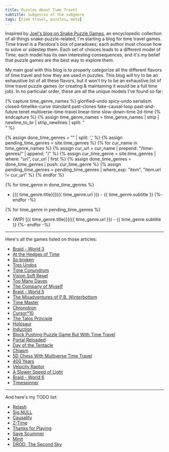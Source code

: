 ```yaml
---
title: Puzzles About Time Travel
subtitle: Subgenres of the subgenre
tags: [time travel, puzzles, meta]
---
```


Inspired by [Joel's blog on Snake Puzzle Games](https://joelthefox.github.io/2019-08-21-Snake-Puzzle-Games/), an encyclopedic collection
of all things snake-puzzle-related, I'm starting a blog for time travel games. Time travel is a Pandora's box of paradoxes; each author
must choose how to solve or sidestep them. Each set of choices leads to a different model of Time; each model has its own interesting
consequences, and it's my belief that puzzle games are the best way to explore them.

My main goal with this blog is to properly categorize all the different flavors of time travel and how they are used in puzzles.
This blog will try to be an exhaustive list of all these flavors, but it won't try to be an exhaustive list of time travel puzzle games
(or creating & maintaining it would be a full time job). In no particular order, these are all the unique models I've found so far:

{% capture time_genre_names %}
glorified-undo
spicy-undo
serialism
closed-timelike-curve
standard
past-clones
fake-causal-loop
past-and-future
tenet
multiverse-time-travel
linear-time
slow-down-time
2d-time
{% endcapture %}
{% assign time_genre_names = time_genre_names | strip | newline_to_br | strip_newlines | split: "<br />" %}

{% assign done_time_genres = "" | split: ',' %}
{% assign pending_time_genres = site.time_genres %}
{% for cur_name in time_genre_names %}
  {% assign cur_url = cur_name | prepend: "/time-genres/" | append: "/" %}
  {% assign cur_time_genre = site.time_genres | where: "url", cur_url | first %}
  {% assign done_time_genres = done_time_genres | push: cur_time_genre %}
  {% assign pending_time_genres = pending_time_genres | where_exp: "item", "item.url != cur_url" %}
{% endfor %}

{% for time_genre in done_time_genres %}
  - [{{ time_genre.title}}]({{ time_genre.url }}) - {{ time_genre.subtitle }}
{%- endfor -%}

{% for time_genre in pending_time_genres %}
  - (WIP) [{{ time_genre.title}}]({{ time_genre.url }}) - {{ time_genre.subtitle }}
{%- endfor -%} <!-- -->

-----

Here's all the games listed on those articles:
 - [Braid - World 3](/time-genres/spicy-undo#braid-world-3)
 - [At the Hedges of Time](/time-genres/spicy-undo#at-the-hedges-of-time)
 - [So broken](/time-genres/spicy-undo#so-broken)
 - [Tres Undos](/time-genres/serialism#tres-undos)
 - [Time Conundrum](/time-genres/closed-timelike-curve#time-conundrum)
 - [Vision Soft Reset](/time-genres/standard#vision-soft-reset)
 - [Too Many Daves](/time-genres/standard#too-many-daves)
 - [The Company of Myself](/time-genres/past-clones#the-company-of-myself)
 - [Braid - World 5](/time-genres/past-clones#braid-world-5)
 - [The Misadventures of P.B. Winterbottom](/time-genres/past-clones#some-other-games)
 - [Time Master](/time-genres/past-clones#some-other-games)
 - [Chronotron](/time-genres/past-clones#some-other-games)
 - [Cursor*10](/time-genres/past-clones#some-other-games)
 - [The Talos Principle](/time-genres/past-clones#some-other-games)
 - [Holosaur](/time-genres/past-clones#some-other-games)
 - [Induction](/time-genres/fake-causal-loop#induction)
 - [Block Pushing Puzzle Game But With Time Travel](/time-genres/fake-causal-loop#block-pushing-puzzle-game-but-you-can-time-travel)
 - [Portal Reloaded](/time-genres/past-and-future#portal-reloaded)
 - [Day of the Tentacle](/time-genres/past-and-future#day-of-the-tentacle)
 - [Chiasm](/time-genres/tenet#chiasm)
 - [5D Chess With Multiverse Time Travel](/time-genres/multiverse-time-travel#5d-chess-with-multiverse-time-travel)
 - [400 Years](/time-genres/linear-time#400-years)
 - [Velocity Raptor](/time-genres/linear-time#velocity-raptor)
 - [A Slower Speed of Light](/time-genres/linear-time#velocity-raptor)
 - [Braid - World 6](/time-genres/slow-down-time#braid-world-6)
 - [Timespinner](/time-genres/slow-down-time#timespinner)

-----

And here's my TODO list:
 - [Relash](https://store.steampowered.com/app/1713260/Relash/)
 - [Sig.NULL](https://store.steampowered.com/app/501930/SigNULL/)
 - [Causality](https://store.steampowered.com/app/559930/Causality/)
 - [Z-Time](https://www.youtube.com/watch?v=ONOc7IND58w)
 - [Thanks for Playing](https://www.youtube.com/watch?v=P3yvqo5mHnw)
 - [Save Scummer](http://www.zincland.com/7drl/savescummer/)
 - [Minit](https://store.steampowered.com/app/609490/Minit/)
 - [DROD: The Second Sky](https://store.steampowered.com/app/351320/DROD_The_Second_Sky/)
 